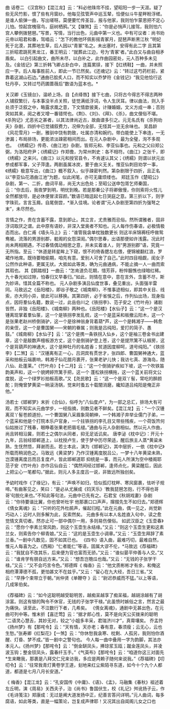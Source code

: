 <!-- { "loadSidebar": true } -->

曲  话卷二
《汉宫秋》【混江龙】云：“料必他珠帘不挂，望昭阳一步一天涯。疑了些无风竹影，恨了些有月窗纱。他每见弦管声中巡玉辇，恰便似斗牛星畔盼浮槎。是谁人偷弹一曲，写出嗟呀。莫便要忙传圣旨，报与他家，我则怕乍蒙恩把不定心儿怕。惊起宫槐宿鸟，庭树栖鸦。”又【赚煞】云：“你是必悄声儿接驾，我则怕六宫人攀例拨琶琶。”写景，写情，当行出色，元曲中第一义也。中有可议者：尚书劝元帝以昭君和番，驾唱云：“怎下的教他环佩影摇青冢月，琵琶声断黑江秋 ”明妃死于北漠，其葬地生草，后人因以“青冢”名之。未出塞时，安得有此二字 且其第三折昭君跳死黑龙江，番王明云：“就葬此江边，号为‘青冢’者。”此白又与曲自相矛盾矣。
以白引起曲文，曲所未尽，以白补之，此作曲园密处，元人百种多未见及。《金钱记》第三折韩飞卿占卦白中，连篇累牍，接下【红绣鞋】一曲，并未照应一字。后人每事胜前人，即此一节已然矣。《还魂记》云：“转过这芍药栏前，紧靠着这湖山石边。”通曲已脍炙人口，而不知实以乔梦符《金钱记》“我见他恰行这牡丹亭，又转过芍药圃蔷薇后”数语为蓝本也。*

关汉卿《玉镜台》，温峤上场，自【点绛唇】接下七曲，只将古今得志不得志两种人铺叙繁衍，与本事没半点关照，徒觉满纸浮词，令人生厌耳。律以曲法，则入手处须于泛叙之中，略露求凰之意，下文情歆彼美，计赚婚姻，文义方成一串；否则突如其来，阅之者又增一番错愕也。《荆》、《刘》、《拜》、《杀》，曲文俚俗不堪。《杀狗记》尤恶劣之甚者，以其法律尚近古，故曲谱多引之。元无名氏有《杀狗劝夫》杂剧，四折中已觉铺叙费力，况伸为全部，无怪其一览无余味也。
吴昌龄《风花雪月》一剧，雅驯中饶有韵致，吐属亦清和婉约。带白能使上下串连，一无渗漏；布局排场，更能浓淡疎密相间而出。在元人杂剧中，最为全璧，洵不多观也。
《绣繻记》传奇、《曲江池》杂剧，皆郑元和、李亚仙事也。元和之父曰郑公弼，为洛阳府尹；《绣繻记》作郑儋，为常州刺史：各不相符。《曲江》之张千，即《绣繻》之来兴。《曲江》以元和授官县令，不肯遽认其父；《绣繻》则谓以状元出参成都军事，父子萍逢。两剧虽属冰炭，要于曲义无关。惟亚仙刺目劝学一事，《绣繻》极意写出，《曲江》概不叙入，似乎疎密判然。第杂剧限于四折，且正名以“李亚仙花酒曲江池”为题，似此闲笔，亦可无庸烦缕也。
郑廷玉作《楚昭公》杂剧，第一、二折，曲词平易，尚无大出色处；至昭公送申包胥乞师秦国，云：“你去后，我夜梦到明，明忧到晚。若是那秦公子将卿傲慢，你则索将火性儿全然都放坦，是必休便冒渎容颜。”数语已暗逗起七日哭庭之意。第三折以下，则字字珠玑，言言玉屑。自尾倒尝，*渐入佳境。论者谓“元人杂剧至第四折为强弩之末”，未尽然也。

言情之作，贵在含蓄不露，意到即止。其立言，尤贵雅而忌俗。然所谓雅者，固非浮词取厌之谓。此中原有语妙，非深入堂奥者不知也。元人每作伤春语，必极情极态而出。白仁甫《墙头马上》云：“谁管我衾单枕独数更长 则这半床锦褥枉呼做鸳鸯被。流落的男游别郡，躭阁的女怨深闺。”偶尔思春，出语那便如许浅露。况此时尚未两相期遇，不过春情偶动相思之意，并未实着谁人，则“男游别郡”语，究竟一无所指。至云：“休道是转星眸上下窥，恨不的倚香腮左右偎，便锦被翻红浪，罗裙作地席。既待要暗偷期，咱先有意。爱别人可舍了自己。”此时四目相觑，闺女子公然作此种语，更属无状。大抵如此等类，确为元曲通病，不能止摘一人一曲而索其瑕也。
其【鹊踏枝】一曲云：“怎肯道负花期，惜芳菲，粉悴胭憔也绿暗红稀。九十春光如过隙，怕春归又早春归。”如此，则情在意中，意在言外，含蓄不尽，斯为妙谛。惜其全篇不称也。
元人杂剧多演吕仙度世事，叠见重出，头面强半雷同。马致远之《岳阳楼》，即谷子敬之《城南柳》，不惟事迹相似，即其中关目、线索，亦大同小异，彼此可以移换。其第四折，必于省悞之后，作列仙出场，现身指点，因将羣仙名籍，数说一过，此岳伯川之《铁拐李》、范子安之《竹叶舟》诸剧皆然，非独《岳阳楼》、《城南柳》两种也。《岳阳楼》【水仙子】云：“这一个是汉锺离现掌着羣仙箓，这一个是铁拐李发乱梳，这一个是蓝采和板撤云阳木，这一个是张果老赵州桥倒骑驴，这一个是徐神翁身背着葫*芦，这一个是韩湘子——韩愈的亲侄，这一个是曹国舅——宋朝的眷属；则我是吕纯阳，爱打的简子、愚鼓。”《城南柳》【水仙子】云：“这个是携一条铁拐入仙乡，这个是袖三卷金书出建章，这个是敲数声檀板游方丈，这个是倒骑驴登上苍，这个是提笊篱不认椒房，这个是背葫芦的神通大，这个是种牡丹的名姓香；贫道因度柳呵，道号纯阳。”《铁拐李》【二煞】云：“汉锺离有正一心，吕洞宾有贯世才，张四郎、曹国舅神通大，蓝采和拍板云端裹响，韩湘子仙花腊月裹开，张果老驴儿快；我访七真、游海岛，随八仙、赴蓬莱。”《竹叶舟》【十二月】云：“这一个倒骑驴疾如下坡，这一个吹铁笛韵美声和，这一个貌娉婷笊篱手把，这一个  蓬松铁拐横拖，这一个蓝关前将文公度脱，这一个绿罗衫拍板高歌。”又【尧民歌】云：“这一个是双丫髻，常吃的醉颜酡；则俺曾梦黄梁一晌滚汤锅，觉来时蚤五十载闇消磨，纔知道吕纯阳是俺正非他。”

汤若士《邯郸梦》末折《合仙》，俗呼为“八仙度卢”，为一部之总汇，排场大有可观，而不知实从元曲学步，一经指摘，则数见者不鲜矣。【混江龙】云：“一个汉锺离双丫髻苍颜道扮，一个曹国舅八采眉象简朝绅，一个韩湘子弃举业儒门子弟，一个蓝采和他是个打院本乐户官身，一个拄铁拐的李孔目又带些残疾，一个荷饭笊何仙姑挫过了残春，眼睁着张果老把眉毛褪。”通曲与元人杂剧相似。然以元人作曲，尚且转相沿冀，则若士之偶尔从同者，抑无足诋讥矣。
唐李泌《枕中记》：开元十九年，吕翁经邯郸道上，以枕授卢生，使于梦中历尽荣适，醒后旅主人蒸*黄粱未熟，生怃然悟，拜谢而去。若士本此，演为《邯郸记》，其中层折，一依《枕中记》所载而稍润色之。马致远《黄梁梦》乃作汉锺离度脱吕公，一梦十八年黄梁未熟，岂漠锺离度吕而吕复度卢，皆此邯郸道耶 抑统是一事，而元人所演为空中楼阁耶 范子安《竹叶舟》亦作吕仙自云：“偶然间经过邯郸，逢师点化，黄梁醒后，因此上把尘心一笔都勾。”据此，则元人多主度吕一说，非致远所独创矣。

予幼时戏作《了缘记》，有云：“声唤不如归，恰似孤灯枕畔、寒风窗裹，怯听子规啼。”有曲客见之，笑曰：“是必从尤展成《钧天乐》‘教我琵琶怎抱，行不得也哥哥’句脱化来也。”不知此等句法，元曲中已先有之。石君宝《秋胡戏妻》杂剧云：“你待要谐比翼，你也曾听杜宇 他那裹口口声声，撺掇先生不如归去。”郑德辉《倩女离魂》云：“只听的花外杜鹃声，催起归程。”此在元曲，偶一见之，尚觉新巧动人；近时人则多解为此，反索然矣。
元曲多有以本人名姓直入句中，读之愈觉情文真切者。然亦止可一部中偶尔一用，多则易伤俚俗。
如武汉臣之《玉壶春》云：“愿你个李素兰常风韵，则这个玉壶生永结缘。”又云：“则这个玉壶生更和这素兰女，则索告你个柳青娘。”又云：“这的是玉壶生小调章。”又云：“玉壶生拜辞了素兰香。”一剧中凡数见，固不如其已也。
《四书》语入曲，最难巧切，最难自然，惟元人每喜为之。《西厢》“仁者能仁”等语，固属大谬不伦，*马致远《荐福碑》云：“我犹自不改其乐，后来便为官也富而无骄。”又云：“谁似晏平仲善与人交。”又云：“谁肯学有朋自远方来。”又云：“想吾岂匏瓜也哉。”又云：“无钱的子张学干禄。”又云：“又不会巧言令色。”郑德辉《 梅香》云：“他文质彬彬才有余，和俺这相府潭潭德不孤，更怕甚文不在兹乎。”又云：“留心在九大经，吾日三省。”又云：“早挣个束带立于朝。”尚仲贤《单鞭夺 》云：“尉迟恭威而不猛。”以上等语，几成笨伯矣。

《荐福碑》云：“如今这聪明越受聪明苦，越痴呆越享了痴呆福，越胡涂越有了胡涂富。则这有银的陶令不休官，无钱的子张学干禄。”此虽愤时嫉俗之言，然言之最为痛快。读至此，不泣数行下者，几希矣。
《倩女离魂》，通剧中无甚出色，在元曲可列中等。惟末折【喜迁莺】云：“据才郎心性，莫不是向天公买拨来的聪明 ”二语灵心慧舌，其妙无对，较之“小姐多丰采，君瑞济川才”，真霄壤矣。
乔孟符《扬州梦》有【那咤令】云：“天有情，天亦老；春有意，春须瘦；云无心，云也生愁。”张寿卿《红梨花》【一煞】云：“你休愁我衾寒、枕剩、人孤另，我则怕你酒醒、灯昏、梦不成。”皆一剧中之警句也。
今人每一曲中叠用一字为韵脚，其法亦本元人。《扬州梦》【那咤令】云：“倒金缾凤头，捧琼浆玉瓯；蹴金莲凤头，并凌波玉钩；整金钗凤头，露春纤玉手。”《气英布》【那咤令】云：“咱道你这三对面先*生来瞰我，那裹是八拜交仁兄来访我，多应是两赖子随何来说我。”《荐福碑》【叨叨令】云：“往常我青灯黄卷学王道，刬地来红尘紫陌寻东道，如今十个九个人都道，都道是七月八月长安道。”

《 梅香》【混江龙】云：“孔安国传《中庸》、《语》、《孟》，马融集《春秋》祖述着左丘明，演《周易》关西夫子，治《尚书》鲁国伏生，校《礼记》舛讹扬子云，作《毛诗笺注》郑康成：无过是阐大道发扬中正，纪善言答问详明。”元人曲词，每多腐语，如此等类，直是一幅策论，岂复成声律耶！又况其出自闺阁儿女之口也 
